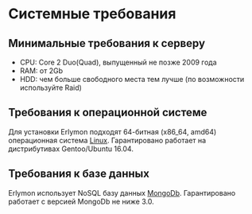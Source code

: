 # Системные требования


## Минимальные требования к серверу

* CPU: Core 2 Duo(Quad), выпущенный не позже 2009 года
* RAM: от 2Gb
* HDD: чем больше свободного места тем лучше (по возможности используйте Raid)

## Требования к операционной системе

Для установки Erlymon подходят 64-битная (x86_64, amd64) операционная система [Linux](https://ru.wikipedia.org/wiki/%D0%A1%D0%BF%D0%B8%D1%81%D0%BE%D0%BA_%D0%B4%D0%B8%D1%81%D1%82%D1%80%D0%B8%D0%B1%D1%83%D1%82%D0%B8%D0%B2%D0%BE%D0%B2_Linux).
Гарантировано работает на дистрибутивах Gentoo/Ubuntu 16.04.

## Требования к базе данных

Erlymon использует NoSQL базу данных [MongoDb](https://www.mongodb.com/).
Гарантировано работает с версией MongoDb не ниже 3.0.